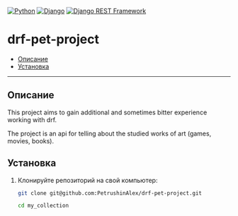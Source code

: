 [![Python](https://img.shields.io/badge/-Python-464646?style=flat-square&logo=Python)](https://www.python.org/)
[![Django](https://img.shields.io/badge/-Django-464646?style=flat-square&logo=Django)](https://www.djangoproject.com/)
[![Django REST Framework](https://img.shields.io/badge/-Django%20REST%20Framework-464646?style=flat-square&logo=Django%20REST%20Framework)](https://www.django-rest-framework.org/)
# drf-pet-project

- [Описание](#description)
- [Установка](#setup)

---
## Описание <a id=description></a>

This project aims to gain additional and sometimes bitter experience working with drf.

The project is an api for telling about the studied works of art (games, movies, books).


## Установка <a id=setup></a>

1. Клонируйте репозиторий на свой компьютер:

    ```bash
    git clone git@github.com:PetrushinAlex/drf-pet-project.git
    ```
    ```bash
    cd my_collection
    ```